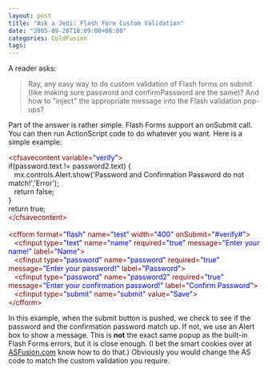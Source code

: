 ```yaml
---
layout: post
title: "Ask a Jedi: Flash Form Custom Validation"
date: "2005-09-20T18:09:00+06:00"
categories: ColdFusion 
tags: 
---
```


A reader asks:

<blockquote>
Ray, any easy way to do custom validation of Flash forms on submit (like making sure password and confirmPassword are the same)? And how to "inject" the appropriate message into the Flash validation pop-ups?
</blockquote>

Part of the answer is rather simple. Flash Forms support an onSubmit call. You can then run ActionScript code to do whatever you want. Here is a simple example:

<div class="code"><FONT COLOR=MAROON>&lt;cfsavecontent variable=<FONT COLOR=BLUE>"verify"</FONT>&gt;</FONT><br>
if(password.text != password2.text) {<br>
&nbsp;&nbsp;&nbsp;mx.controls.Alert.show('Password and Confirmation Password do not match!','Error');<br>
&nbsp;&nbsp;&nbsp;return false;<br>
} <br>
return true;<br>
<FONT COLOR=MAROON>&lt;/cfsavecontent&gt;</FONT><br>
<br>
<FONT COLOR=MAROON>&lt;cfform format=<FONT COLOR=BLUE>"flash"</FONT> name=<FONT COLOR=BLUE>"test"</FONT> width=<FONT COLOR=BLUE>"400"</FONT> onSubmit=<FONT COLOR=BLUE>"#verify#"</FONT>&gt;</FONT><br>
&nbsp;&nbsp;&nbsp;<FONT COLOR=MAROON>&lt;cfinput type=<FONT COLOR=BLUE>"text"</FONT> name=<FONT COLOR=BLUE>"name"</FONT> required=<FONT COLOR=BLUE>"true"</FONT> message=<FONT COLOR=BLUE>"Enter your name!"</FONT> label=<FONT COLOR=BLUE>"Name"</FONT>&gt;</FONT><br>
&nbsp;&nbsp;&nbsp;<FONT COLOR=MAROON>&lt;cfinput type=<FONT COLOR=BLUE>"password"</FONT> name=<FONT COLOR=BLUE>"password"</FONT> required=<FONT COLOR=BLUE>"true"</FONT> message=<FONT COLOR=BLUE>"Enter your password!"</FONT> label=<FONT COLOR=BLUE>"Password"</FONT>&gt;</FONT><br>
&nbsp;&nbsp;&nbsp;<FONT COLOR=MAROON>&lt;cfinput type=<FONT COLOR=BLUE>"password"</FONT> name=<FONT COLOR=BLUE>"password2"</FONT> required=<FONT COLOR=BLUE>"true"</FONT> message=<FONT COLOR=BLUE>"Enter your confirmation password!"</FONT> label=<FONT COLOR=BLUE>"Confirm Password"</FONT>&gt;</FONT><br>
&nbsp;&nbsp;&nbsp;<FONT COLOR=MAROON>&lt;cfinput type=<FONT COLOR=BLUE>"submit"</FONT> name=<FONT COLOR=BLUE>"submit"</FONT> value=<FONT COLOR=BLUE>"Save"</FONT>&gt;</FONT><br>
<FONT COLOR=MAROON>&lt;/cfform&gt;</FONT></div>

In this example, when the submit button is pushed, we check to see if the password and the confirmation password match up. If not, we use an Alert box to show a message. This is <b>not</b> the exact same popup as the built-in Flash Forms errors, but it is close enough. (I bet the smart cookies over at <a href="http://www.asfusion.com">ASFusion.com</a> know how to do that.) Obviously you would change the AS code to match the custom validation you require.
